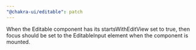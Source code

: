 ```yaml
---
"@chakra-ui/editable": patch
---
```


When the Editable component has its startsWithEditView set to true, then focus
should be set to the EditableInput element when the component is mounted.
